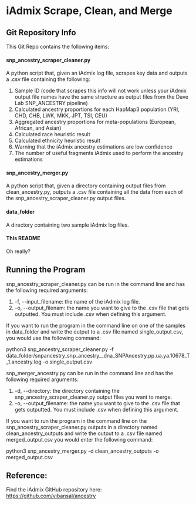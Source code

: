 # iAdmix Scrape, Clean, and Merge
## Git Repository Info
This Git Repo contains the following items: 

#### snp_ancestry_scraper_cleaner.py
A python script that, given an iAdmix log file, scrapes key data and outputs a .csv file containing the following: 
1. Sample ID (code that scrapes this info will not work unless your iAdmix output file names have the same structure as output files from the Dave Lab SNP_ANCESTRY pipeline) 
2. Calculated ancestry proportions for each HapMap3 population (YRI, CHD, CHB, LWK, MKK, JPT, TSI, CEU) 
3. Aggregated ancestry proportions for meta-populations (European, African, and Asian)
4. Calculated race heuristic result
5. Calculated ethnicity heuristic result
6. Warning that the iAdmix ancestry estimations are low confidence
7. The number of useful fragments iAdmix used to perform the ancestry estimations
#### snp_ancestry_merger.py
A python script that, given a directory containing output files from clean_ancestry.py, outputs a .csv file containing all the data from each of the snp_ancestry_scraper_cleaner.py output files. 
#### data_folder
A directory containing two sample iAdmix log files.

#### This README
Oh really? 

## Running the Program
snp_ancestry_scraper_cleaner.py can be run in the command line and has the following required arguments: 
1. -f, --input_filename: the name of the iAdmix log file.
2. -o, --output_filenam: the name you want to give to the .csv file that gets outputted. You must include .csv when defining this argument.

If you want to run the program in the command line on one of the samples in data_folder and write the output to a .csv file named single_output.csv, you would use the following command:

python3 snp_ancestry_scraper_cleaner.py -f data_folder/snpancestry_snp_ancestry__dna_SNPAncestry.pp.ua.ya.10678_T_1.ancestry.log -o single_output.csv

snp_merger_ancestry.py can be run in the command line and has the following required arguments: 
1. -d, --directory: the directory containing the snp_ancestry_scraper_cleaner.py output files you want to merge.
2. -o, --output_filename: the name you want to give to the .csv file that gets outputted. You must include .csv when defining this argument.

If you want to run the program in the command line on the snp_ancestry_scraper_cleaner.py outputs in a directory named clean_ancestry_outputs and write the output to a .csv file named merged_output.csv you would enter the following command:

python3 snp_ancestry_merger.py -d clean_ancestry_outputs -o merged_output.csv
  
## Reference: 
Find the iAdmix GitHub repository here: https://github.com/vibansal/ancestry
 
